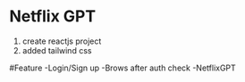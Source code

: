 # Netflix GPT

1. create reactjs project
2. added tailwind css

#Feature
-Login/Sign up
-Brows after auth check
-NetflixGPT
